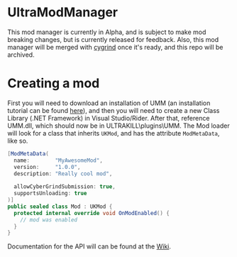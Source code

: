 # UltraModManager
This mod manager is currently in Alpha, and is subject to make mod breaking changes, but is currently released for feedback. Also, this mod manager will be merged with [cygrind](https://github.com/cygrind) once it's ready, and this repo will be archived.
# Creating a mod
First you will need to download an installation of UMM (an installation tutorial can be found [here](https://youtu.be/meNiXcbPh_s)), and then you will need to create a new Class Library (.NET Framework) in Visual Studio/Rider. After that, reference UMM.dll, which should now be in ULTRAKILL\plugins\UMM\. The Mod loader will look for a class that inherits `UKMod`, and has the attribute `ModMetaData`, like so.
```cs
[ModMetaData(
  name:        "MyAwesomeMod",
  version:     "1.0.0",
  description: "Really cool mod",
  
  allowCyberGrindSubmission: true,
  supportsUnloading: true
)]
public sealed class Mod : UKMod {
  protected internal override void OnModEnabled() {
    // mod was enabled
  }
}
```
Documentation for the API will can be found at the [Wiki](https://github.com/Temperz87/ultra-mod-manager/wiki).
